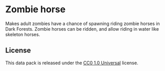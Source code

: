 # Zombie horse

Makes adult zombies have a chance of spawning riding zombie horses in Dark Forests. Zombie horses can be ridden, and allow riding in water like skeleton horses.

## License

This data pack is released under the [CC0 1.0 Universal](https://creativecommons.org/publicdomain/zero/1.0/) license.
